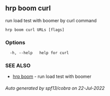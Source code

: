## hrp boom curl

run load test with boomer by curl command

```
hrp boom curl URLs [flags]
```

### Options

```
  -h, --help   help for curl
```

### SEE ALSO

* [hrp boom](hrp_boom.md)	 - run load test with boomer

###### Auto generated by spf13/cobra on 22-Jul-2022
